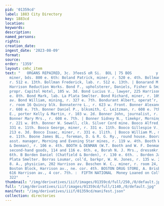 ```yaml
---
pid: '01359cd'
label: 1883 City Directory
key: 1883cd
location: 
keywords: 
description: 
named_persons: 
rights: 
creation_date: 
ingest_date: '2023-08-09'
format: 
source: 
order: '1359'
layout: cmhc_item
text: "   ORGANS REPAIRED, 3c. 3feesS oR Si.  BOL | 75 BOS           y Boland Michael,
  miner, bds. 800 e. 6th: Boland Patrick, miner, r. 520 e. 4th. Bollman Anna Mrs.,
  r. 512 e. 13th. Bollman Frederick, lab. r. 512 e. 13th. | Bonarand M., bricklayer,
  Harrison Reduction Works. Bond F., upholsterer, Daniels, Fisher & Smith. Bond Joseph,
  propr. Capitol Hotel, 105 w. 3d. Bond Lucius V., lawyer, 225 Harrison av., r. 701
  e. 8th. Bond Mark, lab. La Plata Smelter. Bond Richard, miner, r. 109 n. Toledo
  av. Bond William, mining, r. 327 e. 7th. Bondurant Albert, operat’r, Telephone Co.,
  r. room 16 Quincy blk. Bonnaterre L., r. 623 w. Front. Bonner Alexander J., driver,
  r. 608 e. 7th. Bonner Daniel P., blksmith, C. Leitzman, r. 608 e. 7th. Bonner James
  E., porter Kelly & Martin, r. 103 w. 2d. Bonner John, journalist, r. 221 w. 9th.
  Bonner Mary Mrs., r. 608 e. 7th. | Bonner Sidney N., timekpr, Morning Star mine,
  r. 221 w. 8th. Bonner W. Sewell, clk. Silver Cord mine. Booco Alfred, miner, r.
  331 e. 11th. Booco George, miner, r. 331 e. 11th. Booco Gillespie V., miner, r.
  213 e. 3d. Booco Isaac, miner, r. 331 e. 1lith. | Booco William M., miner, r. 331
  e. 11th. Boone James BL., foreman, D. & R. G. Ry., round house. Booraem Robert E.,
  asst. manager, Morning and Evening Star mines, r. 119 w. 4th. Booth William T. (Booth
  & Denman), r. 106 e. 4th. BOOTH & DENMAN (W.T. Booth and W. F. Denman), new _ and
  second-hand goods, 114 and 116 e. 6th. e, Borah N. J. Mrs., dressmkr, r. 524 e.
  6th. B Borden Daniel (Chatfield & Borden), r. 130 e. 6th. . Borden James, lab. La
  Plata Smelter. Borras Loumar, col’d, barkpr, W. H. Jones, r. 135 w. 2d. Bosanko
  8. A., physician, 202 Harrison av. Boschen W. C., miner, r. room 24, Union blk.
  Boston Block, Harrison av., ne. cor. 4th. BOSTON DRUG STORE, A. Brisbois, propr.,
  616 Harrison av., 4 cor. 7th. :  FIFTH NATIONAL  Money Loaned on Collateral Securities
  322°    "
thumbnail: "/img/derivatives/iiif/images/01359cd/full/250,/0/default.jpg"
full: "/img/derivatives/iiif/images/01359cd/full/1140,/0/default.jpg"
manifest: "/img/derivatives/iiif/01359cd/manifest.json"
collection: directories
---
```

